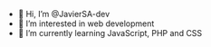 - 👋 Hi, I’m @JavierSA-dev
- 👀 I’m interested in web development
- 🌱 I’m currently learning JavaScript, PHP and CSS

<!---
JavierSA-dev/JavierSA-dev is a ✨ special ✨ repository because its `README.md` (this file) appears on your GitHub profile.
You can click the Preview link to take a look at your changes.
--->
